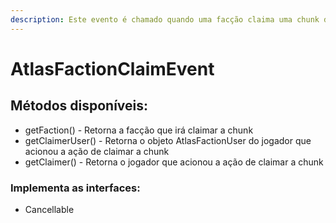 ```yaml
---
description: Este evento é chamado quando uma facção claima uma chunk dentro do servidor.
---
```


# AtlasFactionClaimEvent

## Métodos disponíveis:

* getFaction() - Retorna a facção que irá claimar a chunk
* getClaimerUser() - Retorna o objeto AtlasFactionUser do jogador que acionou a ação de claimar a chunk
* getClaimer() - Retorna o jogador que acionou a ação de claimar a chunk

### Implementa as interfaces:

* Cancellable
